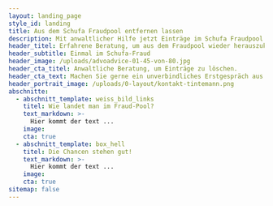 ```yaml
---
layout: landing_page
style_id: landing
title: Aus dem Schufa Fraudpool entfernen lassen
description: Mit anwaltlicher Hilfe jetzt Einträge im Schufa Fraudpool entfernen lassen.
header_titel: Erfahrene Beratung, um aus dem Fraudpool wieder herauszukommen.
header_subtitle: Einmal im Schufa-Fraud
header_image: /uploads/advoadvice-01-45-von-80.jpg
header_cta_titel: Anwaltliche Beratung, um Einträge zu löschen.
header_cta_text: Machen Sie gerne ein unverbindliches Erstgespräch aus.
header_portrait_image: /uploads/0-layout/kontakt-tintemann.png
abschnitte:
  - abschnitt_template: weiss_bild_links
    titel: Wie landet man im Fraud-Pool?
    text_markdown: >-
      Hier kommt der text ...
    image:
    cta: true
  - abschnitt_template: box_hell
    titel: Die Chancen stehen gut!
    text_markdown: >-
      Hier kommt der text ...
    image:
    cta: true
sitemap: false
---
```

